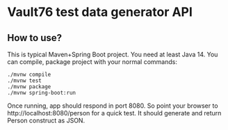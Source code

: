 # Vault76 test data generator API

## How to use?

This is typical Maven+Spring Boot project. You need at least Java 14. You can compile, package project with your normal commands:

```
./mvnw compile
./mvnw test
./mvnw package
./mvnw spring-boot:run
```

Once running, app should respond in port 8080. So point your browser to http://localhost:8080/person for a quick test. It should generate and return Person construct as JSON.

